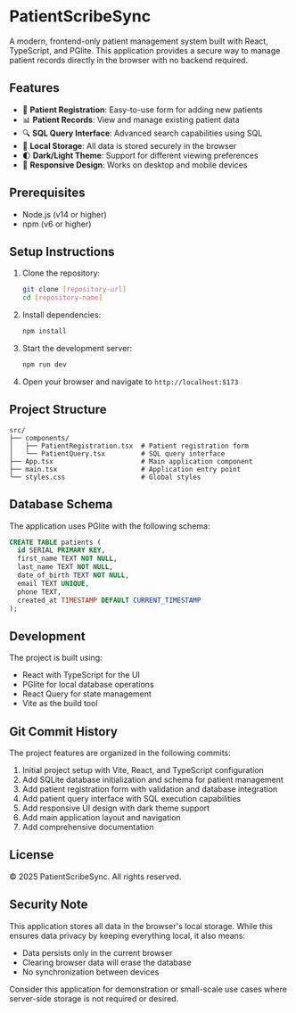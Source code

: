 # PatientScribeSync

A modern, frontend-only patient management system built with React, TypeScript, and PGlite. This application provides a secure way to manage patient records directly in the browser with no backend required.

## Features

- 🏥 **Patient Registration**: Easy-to-use form for adding new patients
- 📊 **Patient Records**: View and manage existing patient data
- 🔍 **SQL Query Interface**: Advanced search capabilities using SQL
- 💾 **Local Storage**: All data is stored securely in the browser
- 🌓 **Dark/Light Theme**: Support for different viewing preferences
- 📱 **Responsive Design**: Works on desktop and mobile devices

## Prerequisites

- Node.js (v14 or higher)
- npm (v6 or higher)

## Setup Instructions

1. Clone the repository:
   ```bash
   git clone [repository-url]
   cd [repository-name]
   ```

2. Install dependencies:
   ```bash
   npm install
   ```

3. Start the development server:
   ```bash
   npm run dev
   ```

4. Open your browser and navigate to `http://localhost:5173`

## Project Structure

```
src/
├── components/
│   ├── PatientRegistration.tsx  # Patient registration form
│   └── PatientQuery.tsx         # SQL query interface
├── App.tsx                      # Main application component
├── main.tsx                     # Application entry point
└── styles.css                   # Global styles
```

## Database Schema

The application uses PGlite with the following schema:

```sql
CREATE TABLE patients (
  id SERIAL PRIMARY KEY,
  first_name TEXT NOT NULL,
  last_name TEXT NOT NULL,
  date_of_birth TEXT NOT NULL,
  email TEXT UNIQUE,
  phone TEXT,
  created_at TIMESTAMP DEFAULT CURRENT_TIMESTAMP
);
```

## Development

The project is built using:
- React with TypeScript for the UI
- PGlite for local database operations
- React Query for state management
- Vite as the build tool

## Git Commit History

The project features are organized in the following commits:

1. Initial project setup with Vite, React, and TypeScript configuration
2. Add SQLite database initialization and schema for patient management
3. Add patient registration form with validation and database integration
4. Add patient query interface with SQL execution capabilities
5. Add responsive UI design with dark theme support
6. Add main application layout and navigation
7. Add comprehensive documentation

## License

© 2025 PatientScribeSync. All rights reserved.

## Security Note

This application stores all data in the browser's local storage. While this ensures data privacy by keeping everything local, it also means:
- Data persists only in the current browser
- Clearing browser data will erase the database
- No synchronization between devices

Consider this application for demonstration or small-scale use cases where server-side storage is not required or desired.
